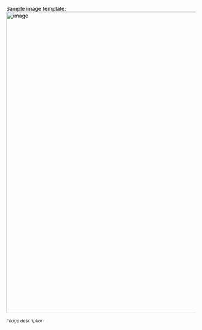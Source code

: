 
Sample image template:
<img src="https://github.com/dataset-ninja/gland-segmentation/assets/78355358/f158d0dd-71d5-41a2-aba5-4a5f57d54c35" alt="image" width="800">

<span style="font-size: smaller; font-style: italic;">Image description.</span>
